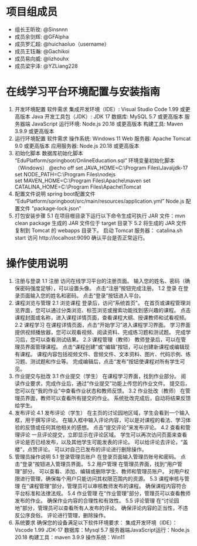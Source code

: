 # 项目组成员
- 组长王昕玫: @Sinsnnn
- 成员余剑辉: @GFAlpha 
- 成员罗汇超: @huichaoluo（username）
- 成员王钰瀚: @Gachikoi
- 成员易向威: @lizhouhx
- 成员梁宇泽: @YZLiang228

# 在线学习平台环境配置与安装指南
1. 开发环境配置
软件需求
集成开发环境（IDE）: Visual Studio Code 1.99 或更高版本
Java 开发工具包（JDK）: JDK 17
数据库: MySQL 5.7 或更高版本
服务器端 JavaScript 运行环境: Node.js 20.18 或更高版本
构建工具: Maven 3.9.9 或更高版本
2. 运行环境配置
软件需求
操作系统: Windows 11
Web 服务器: Apache Tomcat 9.0 或更高版本
应用服务器: Node.js 20.18 或更高版本
3. 初始化脚本
数据库初始化脚本 “EduPlatform/springboot/OnlineEducation.sql”
环境变量初始化脚本（Windows）
@echo off
set JAVA_HOME=C:\Program Files\Java\jdk-17
set NODE_PATH=C:\Program Files\nodejs\
set MAVEN_HOME=C:\Program Files\Apache\maven
set CATALINA_HOME=C:\Program Files\Apache\Tomcat
4. 配置文件说明
spring boot配置文件 “EduPlatform/springboot/src/main/resources/application.yml”
Node.js 配置文件 "package-lock.json”
5. 打包安装步骤
5.1 在项目根目录下运行以下命令生成可执行 JAR 文件：mvn clean package 生成的 JAR 文件位于 target 目录下
5.2 将生成的 JAR 文件复制到 Tomcat 的 webapps 目录下。
启动 Tomcat 服务器： catalina.sh start
访问 http://localhost:9090 确认平台是否正常运行。

# 操作使用说明
1. 注册与登录
   1.1 注册
   访问在线学习平台的注册页面。
   输入您的姓名、密码（确保密码强度足够），可以设置头像。
   点击“注册”按钮完成注册。
   1.2 登录
在登录页面输入您的姓名和密码。
点击“登录”按钮进入平台。
2. 课程浏览与管理
   2.1 浏览课程
登录后，访问“系统首页”。
在首页或课程管理浏览界面，您可以通过分类浏览、标签浏览或搜索功能找到感兴趣的课程。
点击课程封面或名称，进入课程详情页面，查看课程大纲、授课教师和试看视频。
   2.2 课程学习
在课程详情页面，点击“开始学习”进入课程学习界面。
学习界面提供视频播放器，您可以观看视频、阅读资料、完成练习题和测试题。
完成学习后，您可以查看测试结果。
   2.3 课程管理（教师）
教师登录后，可以在管理员界面管理课程。
点击“课程创建”或“编辑”按钮，可以创建新课程或编辑现有课程。
课程内容包括视频文件、音频文件、文本资料、图片、代码示例、练习题、测试题和作业等。
完成编辑后，点击“发布”按钮使课程对所有学生可见。
3. 作业提交与批改
   3.1 作业提交（学生）
在课程学习界面，找到作业部分。
阅读作业要求，完成作业后，通过“作业提交”功能上传您的作业文件。
提交后，您可以在“我的作业”中查看作业状态和教师反馈。
   3.2 作业批改（教师）
在管理员界面，教师可以查看所有提交的作业。
系统批改完成后，自动将结果反馈给学生。
4. 发布评论
   4.1 发布评论（学生）
在主页的讨论园地区域，学生会看到一个输入框，用于撰写评论。
在输入框中输入评论内容，可以是对课程的看法、学习体验的反馈或任何其他相关的感想。
点击“提交评论”来发布评论。
   4.2 查看和管理评论
一旦评论提交，立即显示在评论区域。
学生可以再次访问页面来查看评论是否已经发布，以及其他学生可能发表的评论。
可以给评论去评论，“盖楼”，点赞评论。
可以对自己已发布的评论进行删除操作。
5. 管理员操作说明
   5.1 登录管理员账户
在登录页面输入管理员账号和密码。
点击“登录”按钮进入管理员界面。
   5.2 用户管理
在管理员界面，找到“用户管理”部分。
可以查看、添加、编辑或删除学生、教师和管理员账户。
对用户权限进行管理，确保每个用户只能访问其权限范围内的资源。
   5.3 课程审核与管理
在“课程管理”部分，管理员可以审核教师发布的课程。
确保课程内容符合平台标准和法律法规。
   5.4 作业管理
在“作业管理”部分，管理员可以查看教师发布的作业。
确保作业内容的合理性和有效性。
   5.5 评论管理
在“讨论园地”部分，管理员可以查看所有人发布的评论。
确保评论内容的正当性，不违反公序良俗。
评论进行管理，删除操作。
6. 系统要求
确保您的设备满足以下软件环境要求：
集成开发环境（IDE）：Vscode 1.99
JDK-17
数据库：Mysql 5.7
服务器端JavaScript运行：Node.js 20.18
构建工具：maven 3.9.9
操作系统：Win11
